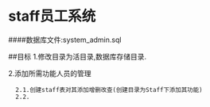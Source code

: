 # staff员工系统

####数据库文件:system_admin.sql 

##目标
1.修改目录为活目录,数据库存储目录.

2.添加所需功能人员的管理

      2.1.创建staff表对其添加增删改查(创建目录为Staff下添加其功能)
      2.2.
